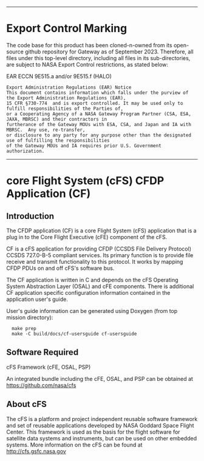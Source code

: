*********************************************************************************************************
# Export Control Marking
 
The code base for this product has been cloned-n-owned from its open-source github repository for Gateway
as of September 2023.  Therefore, all files under this top-level directory, including all files in its
sub-directories, are subject to NASA Export Control restrictions, as stated below:
 
EAR ECCN 9E515.a and/or 9E515.f (HALO)
  
    Export Administration Regulations (EAR) Notice
    This document contains information which falls under the purview of the Export Administration Regulations (EAR),
    15 CFR §730-774  and is export controlled. It may be used only to fulfill responsibilities of the Parties of,
    or a Cooperating Agency of a NASA Gateway Program Partner (CSA, ESA, JAXA, MBRSC) and their contractors in
    furtherance of the Gateway MOUs with ESA, CSA, and Japan and IA with MBRSC.  Any use, re-transfer,
    or disclosure to any party for any purpose other than the designated use of fulfilling the responsibilities
    of the Gateway MOUs and IA requires prior U.S. Government authorization.
**********************************************************************************************************

# core Flight System (cFS) CFDP Application (CF)

## Introduction

The CFDP application (CF) is a core Flight System (cFS) application
that is a plug in to the Core Flight Executive (cFE) component of the cFS.

CF is a cFS application for providing CFDP (CCSDS File Delivery Protocol) CCSDS 727.0-B-5 compliant
services. Its primary function is to provide file receive and transmit 
functionality to this protocol. It works by mapping CFDP PDUs on and off cFS's 
software bus.

The CF application is written in C and depends on the cFS Operating System
Abstraction Layer (OSAL) and cFE components.  There is additional CF application
specific configuration information contained in the application user's guide.

User's guide information can be generated using Doxygen (from top mission directory):
```
  make prep
  make -C build/docs/cf-usersguide cf-usersguide
```

## Software Required

cFS Framework (cFE, OSAL, PSP)

An integrated bundle including the cFE, OSAL, and PSP can
be obtained at https://github.com/nasa/cfs

## About cFS

The cFS is a platform and project independent reusable software framework and
set of reusable applications developed by NASA Goddard Space Flight Center.
This framework is used as the basis for the flight software for satellite data
systems and instruments, but can be used on other embedded systems.  More
information on the cFS can be found at http://cfs.gsfc.nasa.gov
